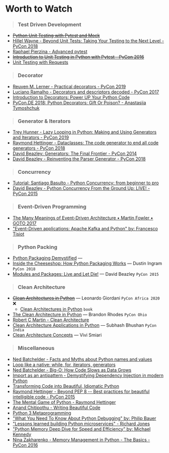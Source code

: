 # Worth to Watch

> ### Test Driven Development

- ~~[Python Unit Testing with Pytest and Mock](https://www.youtube.com/watch?v=DJoffYEPttY)~~
- [Hillel Wayne - Beyond Unit Tests: Taking Your Testing to the Next Level - PyCon 2018](https://www.youtube.com/watch?v=MYucYon2-lk)
- [Raphael Pierzina - Advanced pytest](https://www.youtube.com/watch?v=gJtE-anbcww)
- ~~[Introduction to Unit Testing in Python with Pytest - PyCon 2016](https://www.youtube.com/watch?v=UPanUFVFfzY)~~
- [Unit Testing with Requests](https://www.youtube.com/watch?v=t6MtEnw3Zww)

> ### Decorator

- [Reuven M. Lerner - Practical decorators - PyCon 2019](https://www.youtube.com/watch?v=MjHpMCIvwsY)
- [Luciano Ramalho - Decorators and descriptors decoded - PyCon 2017](https://www.youtube.com/watch?v=81S01c9zytE)
- [Introduction to Decorators: Power UP Your Python Code](https://www.youtube.com/watch?v=VWZAh1QrqRE)
- [PyCon.DE 2018: Python Decorators: Gift Or Poison? - Anastasiia Tymoshchuk](https://www.youtube.com/watch?v=VEexfP68LJs)

> ### Generator & Iterators

- [Trey Hunner - Lazy Looping in Python: Making and Using Generators and Iterators - PyCon 2019](https://www.youtube.com/watch?v=ixiRkUwPI2A)
- [Raymond Hettinger - Dataclasses: The code generator to end all code generators - PyCon 2018](https://www.youtube.com/watch?v=T-TwcmT6Rcw)
- [David Beazley: Generators: The Final Frontier - PyCon 2014](https://www.youtube.com/watch?v=D1twn9kLmYg)
- [David Beazley - Reinventing the Parser Generator - PyCon 2018](https://www.youtube.com/watch?v=zJ9z6Ge-vXs)

> ### Concurrency

- [Tutorial: Santiago Basulto - Python Concurrency: from beginner to pro](https://www.youtube.com/watch?v=18B1pznaU1o)
- [David Beazley - Python Concurrency From the Ground Up: LIVE! - PyCon 2015](https://www.youtube.com/watch?v=MCs5OvhV9S4)

> ### Event-Driven Programming

- [The Many Meanings of Event-Driven Architecture • Martin Fowler • GOTO 2017](https://www.youtube.com/watch?v=STKCRSUsyP0)
- ["Event-Driven applications: Apache Kafka and Python" by: Francesco Tisiot](https://www.youtube.com/watch?v=ea1vdoU5uVo)

> ### Python Packing

- [Python Packaging Demystified](https://www.youtube.com/watch?v=ApDThpsr2Fw) — 
- [Inside the Cheeseshop: How Python Packaging Works](https://www.youtube.com/watch?v=AQsZsgJ30AE) — Dustin Ingram `PyCon 2018`
- [Modules and Packages: Live and Let Die!](https://www.youtube.com/watch?v=0oTh1CXRaQ0) — David Beazley `PyCon 2015`

> ### Clean Architecture

- ~~[Clean Architectures in Python](https://www.youtube.com/watch?v=pKJ4FXijva0)~~ — Leonardo Giordani `PyCon Africa 2020` ❌
  - [Clean Architectures in Python](https://leanpub.com/clean-architectures-in-python) `book`
- [The Clean Architecture in Python](https://www.youtube.com/watch?v=DJtef410XaM) — Brandon Rhodes `PyCon Ohio`
- [Robert C Martin - Clean Architecture](https://www.youtube.com/watch?v=Nltqi7ODZTM)
- [Clean Architecture Applications in Python](https://www.youtube.com/watch?v=p1D-jM4ca2w) — Subhash Bhushan `PyCon India`
- [Clean Architecture Concepts](https://www.youtube.com/watch?v=ouBSPdvbzvw) — Vivi Smiari

> ### Miscellaneous

- [Ned Batchelder - Facts and Myths about Python names and values](https://nedbatchelder.com/text/names1.html)
- [Loop like a native: while, for, iterators, generators](https://nedbatchelder.com/text/iter.html)
- [Ned Batchelder - Big-O: How Code Slows as Data Grows](https://www.youtube.com/watch?v=duvZ-2UK0fc)
- [Import as an antipattern - Demystifying Dependency Injection in modern Python](https://www.youtube.com/watch?v=qkGxy4c64Jg)
- [Transforming Code into Beautiful, Idiomatic Python](https://www.youtube.com/watch?v=OSGv2VnC0go)
- [Raymond Hettinger - Beyond PEP 8 -- Best practices for beautiful intelligible code - PyCon 2015](https://www.youtube.com/watch?v=wf-BqAjZb8M)
- [The Mental Game of Python - Raymond Hettinger](https://www.youtube.com/watch?v=UANN2Eu6ZnM)
- [Anand Chitipothu - Writing Beautiful Code](https://www.youtube.com/watch?v=QIRyr6qvGrY)
- [Python 3 Metaprogramming](https://www.youtube.com/watch?v=sPiWg5jSoZI)
- ["What You Need To Know About Python Debugging" by: Philip Bauer](https://www.youtube.com/watch?v=_OB6VlYKZkU)
- ["Lessons learned building Python microservices" - Richard Jones](https://www.youtube.com/watch?v=jxr3Aar58ig)
- ["Python Memory Deep Dive for Speed and Efficiency" by: Michael Kennedy](https://www.youtube.com/watch?v=A-3_Iw6KNCw)
- [Nina Zakharenko - Memory Management in Python - The Basics - PyCon 2016](https://www.youtube.com/watch?v=F6u5rhUQ6dU)
